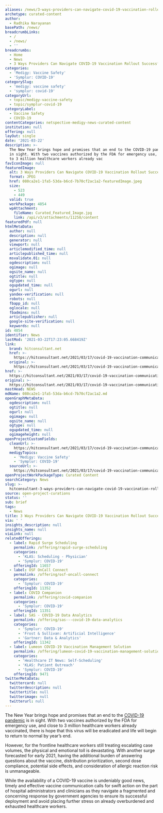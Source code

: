 ```yaml
---
aliases: /news/3-ways-providers-can-navigate-covid-19-vaccination-rollout-successfully
archetype: curated-content
author:
  - Radhika Narayanan
basePath: /news/
breadcrumbLinks:
  - /
  - /news/
  - ''
breadcrumbs:
  - Home
  - News
  - 3 Ways Providers Can Navigate COVID-19 Vaccination Rollout Successfully
categories:
  - 'Medigy: Vaccine Safety'
  - 'Symplur: COVID-19'
categorySlug:
  - 'medigy: vaccine safety'
  - 'symplur: covid-19'
categoryUrl:
  - topic/medigy-vaccine-safety
  - topic/symplur-covid-19
categoryLabel:
  - Vaccine Safety
  - COVID-19
contentCategories: netspective-medigy-news-curated-content
institution: null
offering: null
layOut: single
date: '2021-03-22'
description: >-
  The New Year brings hope and promises that an end to the COVID-19 pandemic is
  in sight. With two vaccines authorized by the FDA for emergency use, and close
  to 3 million healthcare workers already vac
favIconImage: null
featuredImage:
  alt: 3 Ways Providers Can Navigate COVID-19 Vaccination Rollout Successfully
  format: JPEG
  href: 080ca2e1-1fa5-53da-b6cd-7b70cf2ac1a2-featuredImage.jpeg
  size:
    - 523
    - 449
  valid: true
  workPackage: 4854
  wpAttachment:
    fileName: Curated_Featured_Image.jpg
    link: /api/v3/attachments/11258/content
featuredPdf: null
htmlMetaData:
  author: null
  description: null
  generator: null
  viewport: null
  articlemodified_time: null
  articlepublished_time: null
  msvalidate.01: null
  ogdescription: null
  ogimage: null
  ogsite_name: null
  ogtitle: null
  ogtype: null
  ogupdated_time: null
  ogurl: null
  yandex-verification: null
  robots: null
  fbapp_id: null
  oglocale: null
  fbadmins: null
  articlepublisher: null
  google-site-verification: null
  keywords: null
id: 4854
identifier: News
lastMod: '2021-03-22T17:23:05.668419Z'
link:
  brand: hitconsultant.net
  href: >-
    https://hitconsultant.net/2021/03/17/covid-19-vaccination-communication-hospitals/#.YFjSO6_7RPY
  original: >-
    https://hitconsultant.net/2021/03/17/covid-19-vaccination-communication-hospitals/#.YFjSO6_7RPY
href: >-
  https://hitconsultant.net/2021/03/17/covid-19-vaccination-communication-hospitals/#.YFjSO6_7RPY
original: >-
  https://hitconsultant.net/2021/03/17/covid-19-vaccination-communication-hospitals/#.YFjSO6_7RPY
mastHead: NEWS
mdName: 080ca2e1-1fa5-53da-b6cd-7b70cf2ac1a2.md
openGraphMetaData:
  ogdescription: null
  ogtitle: null
  ogurl: null
  ogimage: null
  ogsite_name: null
  ogtype: null
  ogupdated_time: null
  ogimageheight: null
openProjectCustomFields:
  cleanUrl: >-
    https://hitconsultant.net/2021/03/17/covid-19-vaccination-communication-hospitals/#.YFjSO6_7RPY
  medigyTopics:
    - 'Medigy: Vaccine Safety'
    - 'Symplur: COVID-19'
  sourceUrl: >-
    https://hitconsultant.net/2021/03/17/covid-19-vaccination-communication-hospitals/#.YFjSO6_7RPY
openProjectWorkPackageType: Curated Content
searchCategory: News
slug: >-
  hitconsultant-3-ways-providers-can-navigate-covid-19-vaccination-rollout-successfully
source: open-project-curations
status: ''
sub: brief
tags:
  - News
title: 3 Ways Providers Can Navigate COVID-19 Vaccination Rollout Successfully
via: ' '
insights_description: null
insights_name: null
viaLink: null
relatedOfferings:
  - label: Rapid Surge Scheduling
    permalink: /offering/rapid-surge-scheduling
    categories:
      - 'KLAS: Scheduling - Physician'
      - 'Symplur: COVID-19'
    offeringId: 11657
  - label: OSF OnCall Connect
    permalink: /offering/osf-oncall-connect
    categories:
      - 'Symplur: COVID-19'
    offeringId: 11352
  - label: COVID Companion
    permalink: /offering/covid-companion
    categories:
      - 'Symplur: COVID-19'
    offeringId: 11351
  - label: SAS - COVID-19 Data Analytics
    permalink: /offering/sas---covid-19-data-analytics
    categories:
      - 'Symplur: COVID-19'
      - 'Frost & Sullivan: Artificial Intelligence'
      - 'Gartner: Data & Analytics'
    offeringId: 11342
  - label: Lumeon COVID-19 Vaccination Management Solution
    permalink: /offering/lumeon-covid-19-vaccination-management-solution
    categories:
      - 'Healthcare IT News: Self-Scheduling'
      - 'KLAS: Patient Outreach'
      - 'Symplur: COVID-19'
    offeringId: 9471
twitterMetaData:
  twittercard: null
  twitterdescription: null
  twittertitle: null
  twitterimage: null
  twitterurl: null
---
```

<p>The New Year brings hope and promises that an end to the <a href="https://hitconsultant.net/tag/coronavirus-covid-19/">COVID-19 pandemic</a> is in sight. With two vaccines authorized by the FDA for emergency use, and close to 3 million healthcare workers already vaccinated, there is hope that this virus will be eradicated and life will begin to return to normal by year’s end.&nbsp;&nbsp;</p><p>However, for the frontline healthcare workers still treating escalating case volumes, the physical and emotional toll is devastating. With another surge forecasted for early 2021, having the additional burden of answering questions about the vaccine, distribution prioritization, second dose compliance, potential side effects, and consideration of allergic reaction risk is unmanageable.&nbsp;</p><p>While the availability of a COVID-19 vaccine is undeniably good news, timely and effective vaccine communication calls for swift action on the part of hospital administrators and clinicians as they navigate a fragmented and concerning response by government agencies to ensure its successful deployment and avoid placing further stress on already overburdened and exhausted healthcare workers.</p>